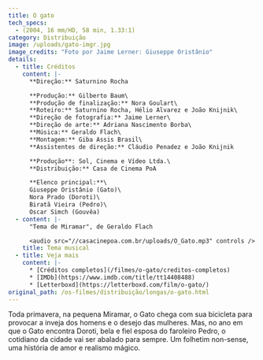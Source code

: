 ```yaml
---
title: O gato
tech_specs:
  - (2004, 16 mm/HD, 58 min, 1.33:1)
category: Distribuição
image: /uploads/gato-imgr.jpg
image_credits: "Foto por Jaime Lerner: Giuseppe Oristânio"
details:
  - title: Créditos
    content: |-
      **Direção:** Saturnino Rocha

      **Produção:** Gilberto Baum\
      **Produção de finalização:** Nora Goulart\
      **Roteiro:** Saturnino Rocha, Hélio Alvarez e João Knijnik\
      **Direção de fotografia:** Jaime Lerner\
      **Direção de arte:** Adriana Nascimento Borba\
      **Música:** Geraldo Flach\
      **Montagem:** Giba Assis Brasil\
      **Assistentes de direção:** Cláudio Penadez e João Knijnik

      **Produção**: Sol, Cinema e Vídeo Ltda.\
      **Distribuição:** Casa de Cinema PoA

      **Elenco principal:**\
      Giuseppe Oristânio (Gato)\
      Nora Prado (Doroti)\
      Biratã Vieira (Pedro)\
      Oscar Simch (Gouvêa)
  - content: |-
      "Tema de Miramar", de Geraldo Flach

      <audio src="//casacinepoa.com.br/uploads/O_Gato.mp3" controls />
    title: Tema musical
  - title: Veja mais
    content: |-
      * [Créditos completos](/filmes/o-gato/creditos-completos)
      * [IMDb](https://www.imdb.com/title/tt14408488)
      * [Letterboxd](https://letterboxd.com/film/o-gato/)
original_path: /os-filmes/distribuição/longas/o-gato.html
---
```

Toda primavera, na pequena Miramar, o Gato chega com sua bicicleta para provocar a inveja dos homens e o desejo das mulheres. Mas, no ano em que o Gato encontra Doroti, bela e fiel esposa do faroleiro Pedro, o cotidiano da cidade vai ser abalado para sempre. Um folhetim non-sense, uma história de amor e realismo mágico.
